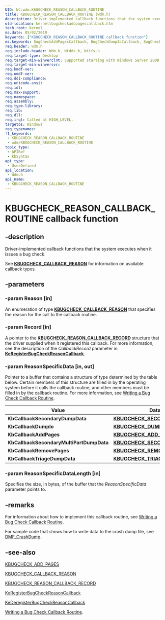 ```yaml
---
UID: NC:wdm.KBUGCHECK_REASON_CALLBACK_ROUTINE
title: KBUGCHECK_REASON_CALLBACK_ROUTINE (wdm.h)
description: Driver-implemented callback functions that the system executes when it issues a bug check.
old-location: kernel\bugcheckaddpagescallback.htm
tech.root: kernel
ms.date: 05/02/2019
keywords: ["KBUGCHECK_REASON_CALLBACK_ROUTINE callback function"]
ms.keywords: BugCheckAddPagesCallback, BugCheckDumpIoCallback, BugCheckSecondaryDumpDataCallback, DrvrRtns_337f5b60-9ed5-4a1b-a215-1d3b1e3abb1e.xml, KBUGCHECK_REASON_CALLBACK_ROUTINE, KBUGCHECK_REASON_CALLBACK_ROUTINE callback, MyBugCheckCallback, MyBugCheckCallback callback function [Kernel-Mode Driver Architecture], kernel.bugcheckaddpagescallback, wdm/MyBugCheckCallback
req.header: wdm.h
req.include-header: Wdm.h, Ntddk.h, Ntifs.h
req.target-type: Desktop
req.target-min-winverclnt: Supported starting with Windows Server 2008.
req.target-min-winversvr: 
req.kmdf-ver: 
req.umdf-ver: 
req.ddi-compliance: 
req.unicode-ansi: 
req.idl: 
req.max-support: 
req.namespace: 
req.assembly: 
req.type-library: 
req.lib: 
req.dll: 
req.irql: Called at HIGH_LEVEL.
targetos: Windows
req.typenames: 
f1_keywords:
 - KBUGCHECK_REASON_CALLBACK_ROUTINE
 - wdm/KBUGCHECK_REASON_CALLBACK_ROUTINE
topic_type:
 - APIRef
 - kbSyntax
api_type:
 - UserDefined
api_location:
 - Wdm.h
api_name:
 - KBUGCHECK_REASON_CALLBACK_ROUTINE
---
```


# KBUGCHECK_REASON_CALLBACK_ROUTINE callback function


## -description

Driver-implemented callback functions that the system executes when it issues a bug check.

See [**KBUGCHECK_CALLBACK_REASON**](./ne-wdm-_kbugcheck_callback_reason.md) for information on available callback types.

## -parameters

### -param Reason [in]


An enumeration of type [**KBUGCHECK_CALLBACK_REASON**](./ne-wdm-_kbugcheck_callback_reason.md) that specifies the reason for the call to the callback routine.

### -param Record [in]


A pointer to the [**KBUGCHECK_REASON_CALLBACK_RECORD**](./ns-wdm-_kbugcheck_reason_callback_record.md) structure that the driver supplied when it registered this callback. For more information, see the description of the <i>CallbackRecord</i> parameter in [**KeRegisterBugCheckReasonCallback**](./nf-wdm-keregisterbugcheckreasoncallback.md).

### -param ReasonSpecificData [in, out]


Pointer to a buffer that contains a structure of type determined by the table below. Certain members of this structure are filled in by the operating system before it calls the callback routine, and other members must be filled in by the callback routine. For more information, see <a href="/windows-hardware/drivers/kernel/writing-a-bug-check-callback-routine">Writing a Bug Check Callback Routine</a>.

|Value|Data Structure|
|--- |--- |
|**KbCallbackSecondaryDumpData**|[**KBUGCHECK_SECONDARY_DUMP_DATA**](./ns-wdm-_kbugcheck_secondary_dump_data.md)|
|**KbCallbackDumpIo**|[**KBUGCHECK_DUMP_IO**](./ns-wdm-_kbugcheck_dump_io.md)|
|**KbCallbackAddPages**|[**KBUGCHECK_ADD_PAGES**](./ns-wdm-_kbugcheck_add_pages.md)|
|**KbCallbackSecondaryMultiPartDumpData**|[**KBUGCHECK_SECONDARY_DUMP_DATA_EX**](./ns-wdm-_kbugcheck_secondary_dump_data_ex.md)|
|**KbCallbackRemovePages**|[**KBUGCHECK_REMOVE_PAGES**](./ns-wdm-_kbugcheck_remove_pages.md)|
|**KbCallbackTriageDumpData**|[**KBUGCHECK_TRIAGE_DUMP_DATA**](./ns-wdm-_kbugcheck_triage_dump_data.md)|

### -param ReasonSpecificDataLength [in]


Specifies the size, in bytes, of the buffer that the <i>ReasonSpecificData</i> parameter points to.

## -remarks

For information about how to implement this callback routine, see <a href="/windows-hardware/drivers/kernel/writing-a-bug-check-callback-routine">Writing a Bug Check Callback Routine</a>.

For sample code that shows how to write data to the crash dump file, see [DMF_CrashDump](https://github.com/Microsoft/DMF/blob/master/Dmf/Modules.Library/Dmf_CrashDump.md).

## -see-also

<a href="/windows-hardware/drivers/ddi/wdm/ns-wdm-_kbugcheck_add_pages">KBUGCHECK_ADD_PAGES</a>

<a href="/windows-hardware/drivers/ddi/wdm/ne-wdm-_kbugcheck_callback_reason">KBUGCHECK_CALLBACK_REASON</a>

<a href="/windows-hardware/drivers/kernel/eprocess">KBUGCHECK_REASON_CALLBACK_RECORD</a>

<a href="/windows-hardware/drivers/ddi/wdm/nf-wdm-keregisterbugcheckreasoncallback">KeRegisterBugCheckReasonCallback</a>

<a href="/windows-hardware/drivers/ddi/wdm/nf-wdm-kederegisterbugcheckreasoncallback">KeDeregisterBugCheckReasonCallback</a>

<a href="/windows-hardware/drivers/kernel/writing-a-bug-check-callback-routine">Writing a Bug Check Callback Routine</a>.

